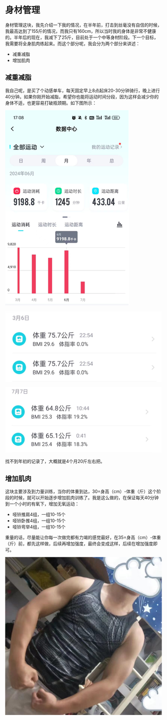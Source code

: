 # 身材管理

​	身材管理这块，我先介绍一下我的情况，在半年前，打击到丝毫没有自信的时候，我最高达到了155斤的情况，而我只有160cm，所以当时我的身体是非常不健康的。半年后的现在，我减下了25斤，目前处于一个中等身材阶段。下一个目标，我需要将全身肌肉练起来。而这个部分呢，我会分为两个部分来讲述：

* 减重减脂
* 增加肌肉

## 减重减脂

​	我自己呢，是买了个动感单车，每天固定早上8点起床20-30分钟骑行，晚上进行40分钟。如果你刚开始减脂，希望你也能将运动时间分段，因为这样会减少你的身体不适，也更容易打破瓶颈期。如下图所示：

![image-20240707170913792](身材管理.assets/image-20240707170913792.png)

![image-20240707171056366](身材管理.assets/image-20240707171056366.png)

![image-20240707171113289](身材管理.assets/image-20240707171113289.png)

找不到年初的记录了，大概就是4个月20斤左右把。

## 增加肌肉

​	这块主要涉及到力量训练，当你的体重到达，30=身高（cm）-体重（斤）这个阶段的时候，就可以开始逐步增加肌肉训练了。我是这么做的，在保证每天40分钟到一个小时的有氧下，增加无氧运动：

* 哑铃推肩4组，一组10-15个
* 哑铃卧推4组，一组10-15个
* 哑铃弯举4组，一组10-15个

重量的话，尽量能让你每一次做完都有力竭的感觉最好，在35=身高（cm）-体重（斤）前，都先这样做，后续再增加强度，最终会变成这样，后续在增加强度即可。

![image-20240707173043601](身材管理.assets/image-20240707173043601.png)